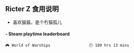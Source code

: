 ## Ricter Z 食用说明
- 喜欢猫猫，是个冇猫孤儿

<!-- steam-box start -->
#### - Steam playtime leaderboard
```text
🎮 World of Warships                 🕘 189 hrs 13 mins
```
<!-- Powered by https://github.com/YouEclipse/steam-box . -->
<!-- steam-box end -->
